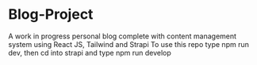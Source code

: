 # Blog-Project
 A work in progress personal blog complete with content management system using React JS, Tailwind and Strapi 
To use this repo type npm run dev, then cd into strapi and type npm run develop
